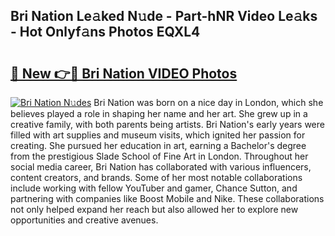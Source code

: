 ## Bri Nation Le𝚊ked N𝚞de - Part-hNR Video Le𝚊ks - Hot Onlyf𝚊ns Photos EQXL4

# <h2><a href="http://ac49437.deff.icu/?id=Bri+Nation">🔗 New 👉🔴 Bri Nation VIDEO Photos</a></h2>

[![Bri Nation N𝚞des](https://i.imgur.com/rIISA9y.gif)](http://ac49437.deff.icu/?id=Bri+Nation)
Bri Nation was born on a nice day in London, which she believes played a role in shaping her name and her art. She grew up in a creative family, with both parents being artists. Bri Nation's early years were filled with art supplies and museum visits, which ignited her passion for creating. She pursued her education in art, earning a Bachelor's degree from the prestigious Slade School of Fine Art in London. Throughout her social media career, Bri Nation has collaborated with various influencers, content creators, and brands. Some of her most notable collaborations include working with fellow YouTuber and gamer, Chance Sutton, and partnering with companies like Boost Mobile and Nike. These collaborations not only helped expand her reach but also allowed her to explore new opportunities and creative avenues.

